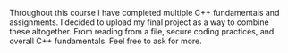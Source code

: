 Throughout this course I have completed multiple C++ fundamentals and assignments. I decided to upload my final project as a way to combine these altogether. From reading from a file, secure coding practices, and overall C++ fundamentals. Feel free to ask for more.
